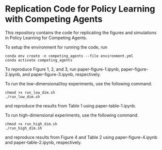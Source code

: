 # Replication Code for Policy Learning with Competing Agents

This repository contains the code for replicating the figures and simulations in Policy Learning for Competing Agents.

To setup the environment for running the code, run
```
conda env create -n competing_agents --file environment.yml
conda activate competing_agents
```

To reproduce Figure 1, 2, and 3, run paper-figure-1.ipynb, paper-figure-2.ipynb, and paper-figure-3.ipynb, respectively.

To run the low-dimensional/toy experiments, use the following command.
```
chmod +x run_low_dim.sh
./run_low_dim.sh
```
and reproduce the results from Table 1 using paper-table-1.ipynb.

To run high-dimensional experiments, use the following command. 
```
chmod +x run_high_dim.sh
./run_high_dim.sh
```
and reproduce results from Figure 4 and Table 2 using paper-figure-4.ipynb and paper-table-2.ipynb, respectively.
